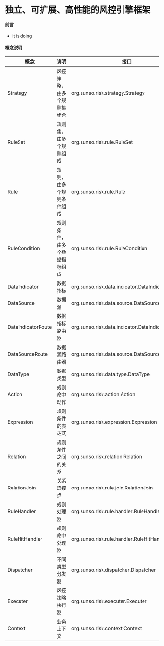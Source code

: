 独立、可扩展、高性能的风控引擎框架
======================

#### 前言
* it is doing


#### 概念说明

| 概念             | 说明             | 接口                                               |
|----------------|----------------|--------------------------------------------------|
| Strategy          | 风控策略，由多个规则集组合  | org.sunso.risk.strategy.Strategy                 |
| RuleSet          | 规则集，由多个规则组成    | org.sunso.risk.rule.RuleSet                      |
| Rule          | 规则，由多个规则条件组成   | org.sunso.risk.rule.Rule                         |
| RuleCondition        | 规则条件，由多个数据指标组成 | org.sunso.risk.rule.RuleCondition                |
| DataIndicator         | 数据指标           | org.sunso.risk.data.indicator.DataIndicator      |
| DataSource       | 数据源            | org.sunso.risk.data.source.DataSource            |
| DataIndicatorRoute         | 数据指标路由器        | org.sunso.risk.data.indicator.DataIndicatorRoute |
| DataSourceRoute       | 数据源路由器         | org.sunso.risk.data.source.DataSourceRoute       |
| DataType   | 数据类型           | org.sunso.risk.data.type.DataType                |
| Action | 规则命中动作         | org.sunso.risk.action.Action                     |
| Expression        | 规则条件的表达式       | org.sunso.risk.expression.Expression                       |
| Relation       | 规则条件之间的关系      | org.sunso.risk.relation.Relation                 |
| RelationJoin        | 关系连接点          | org.sunso.risk.rule.join.RelationJoin            |
| RuleHandler       | 规则处理器          | org.sunso.risk.rule.handler.RuleHandler          |
| RuleHitHandler        | 规则命中处理器        | org.sunso.risk.rule.handler.RuleHitHandler       |
| Dispatcher      | 不同类型分发器        | org.sunso.risk.dispatcher.Dispatcher             |
| Executer     | 风控策略执行器        | org.sunso.risk.executer.Executer                 |
| Context     | 业务上下文          | org.sunso.risk.context.Context                   |


